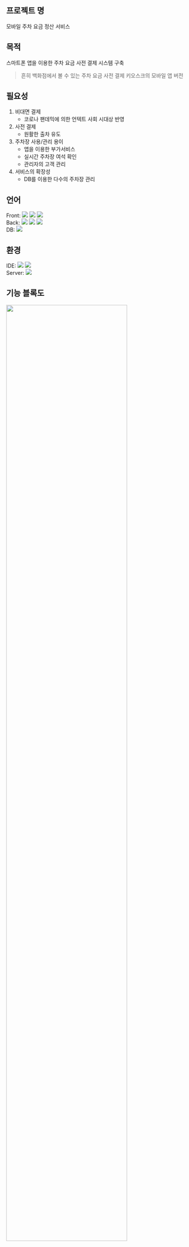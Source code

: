 ## 프로젝트 명
모바일 주차 요금 정산 서비스

## 목적
스마트폰 앱을 이용한 주차 요금 사전 결제 시스템 구축
> 흔히 백화점에서 볼 수 있는 주차 요금 사전 결제 키오스크의 모바일 앱 버전

## 필요성
1. 비대면 결제
   * 코로나 팬데믹에 의한 언텍트 사회 시대상 반영
2. 사전 결제
   * 원활한 출차 유도
3. 주차장 사용/관리 용이
   * 앱을 이용한 부가서비스
   * 실시간 주차장 여석 확인
   * 관리자의 고객 관리
4. 서비스의 확장성
   * DB를 이용한 다수의 주차장 관리

## 언어
Front:   <img src="https://img.shields.io/badge/XML-232F3E?style=flat&logo=XML&logoColor=white">
<img src="https://img.shields.io/badge/HTML-E34F26?style=flat&logo=HTML5&logoColor=white">
<img src="https://img.shields.io/badge/CSS-1572B6?style=flat&logo=php&logoColor=white">   
Back:   <img src="https://img.shields.io/badge/Java-F80000?style=flat&logo=Java&logoColor=white">
<img src="https://img.shields.io/badge/Python-3776AB?style=flat&logo=Python&logoColor=white"> <img src="https://img.shields.io/badge/PHP-777BB4?style=flat&logo=PHP&logoColor=white">   
DB:   <img src="https://img.shields.io/badge/MySQL-4479A1?style=flat&logo=MySQL&logoColor=white">

## 환경
IDE:   <img src="https://img.shields.io/badge/Android Studio-3DDC84?style=flat&logo=Android&logoColor=white">
<img src="https://img.shields.io/badge/Visual Studio Code-007ACC?style=flat&logo=Visual Studio Code&logoColor=white">   
Server:   <img src="https://img.shields.io/badge/Apache-D22128?style=flat&logo=Apache&logoColor=white">

## 기능 블록도
<img src="https://user-images.githubusercontent.com/101177511/223687783-470fcd83-40c8-4b9e-974a-befe478e172a.png" width="80%"/>

## 데이터 흐름도
<img src="https://user-images.githubusercontent.com/101177511/223687802-988e058b-152d-456d-bbd0-edcf65687b75.png" width="50%"/>

## 스키마
<img src="https://user-images.githubusercontent.com/101177511/224533253-0dd0b87f-9def-4434-8689-7e4d8f951936.png" width="50%"/>

## 결과물
|홈|회원가입|
|:---:|:---:|
|<img src="https://user-images.githubusercontent.com/101177511/224531629-ebd16ed4-fdd4-4bd3-93d1-26d4e2dc01b8.png" width="40%"/>|<img src="https://user-images.githubusercontent.com/101177511/224531654-bc35a141-28d3-452c-96d3-ca41a1264488.png" width="40%"/>|

|입차|결제|출차|
|:---:|:---:|:---:|
|<img src="https://user-images.githubusercontent.com/101177511/224532445-468eb74c-8f93-4fe4-8a35-bae918cb058f.png" />|<img src="https://user-images.githubusercontent.com/101177511/224531662-0a367be5-bb0b-448e-a475-73e361fc98aa.png" width="65%"/>|<img src="https://user-images.githubusercontent.com/101177511/224532765-7ffbc396-45fd-49d7-9e5a-2c7529838304.png" />|


